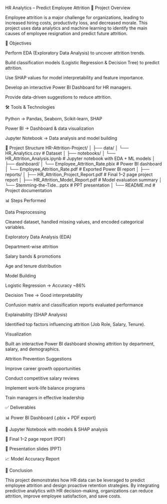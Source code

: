 HR Analytics – Predict Employee Attrition
📌 Project Overview

Employee attrition is a major challenge for organizations, leading to increased hiring costs, productivity loss, and decreased morale.
This project uses data analytics and machine learning to identify the main causes of employee resignation and predict future attrition.

🎯 Objectives

Perform EDA (Exploratory Data Analysis) to uncover attrition trends.

Build classification models (Logistic Regression & Decision Tree) to predict attrition.

Use SHAP values for model interpretability and feature importance.

Develop an interactive Power BI Dashboard for HR managers.

Provide data-driven suggestions to reduce attrition.

🛠️ Tools & Technologies

Python → Pandas, Seaborn, Scikit-learn, SHAP

Power BI → Dashboard & data visualization

Jupyter Notebook → Data analysis and model building

📂 Project Structure
HR-Attrition-Project/
│
├── data/
│   └── HR_Analytics.csv                # Dataset
│
├── notebooks/
│   └── HR_Attrition_Analysis.ipynb     # Jupyter notebook with EDA + ML models
│
├── dashboard/
│   └── Employee_Attrition_Rate.pbix    # Power BI dashboard
│   └── Employee_Attrition_Rate.pdf     # Exported Power BI report
│
├── reports/
│   ├── HR_Attrition_Project_Report.pdf # Final 1–2 page project report
│   ├── HR_Attrition_Model_Report.pdf   # Model evaluation summary
│   └── Stemming-the-Tide...pptx        # PPT presentation
│
└── README.md                           # Project documentation

📊 Steps Performed

Data Preprocessing

Cleaned dataset, handled missing values, and encoded categorical variables.

Exploratory Data Analysis (EDA)

Department-wise attrition

Salary bands & promotions

Age and tenure distribution

Model Building

Logistic Regression → Accuracy ~86%

Decision Tree → Good interpretability

Confusion matrix and classification reports evaluated performance

Explainability (SHAP Analysis)

Identified top factors influencing attrition (Job Role, Salary, Tenure).

Visualization

Built an interactive Power BI dashboard showing attrition by department, salary, and demographics.

Attrition Prevention Suggestions

Improve career growth opportunities

Conduct competitive salary reviews

Implement work-life balance programs

Train managers in effective leadership

✅ Deliverables

📊 Power BI Dashboard (.pbix + PDF export)

📓 Jupyter Notebook with models & SHAP analysis

📑 Final 1–2 page report (PDF)

🎥 Presentation slides (PPT)

📈 Model Accuracy Report

🚀 Conclusion

This project demonstrates how HR data can be leveraged to predict employee attrition and design proactive retention strategies.
By integrating predictive analytics with HR decision-making, organizations can reduce attrition, improve employee satisfaction, and save costs.
